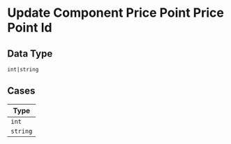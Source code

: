 
# Update Component Price Point Price Point Id

## Data Type

`int|string`

## Cases

| Type |
|  --- |
| `int` |
| `string` |

